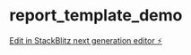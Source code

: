 # report_template_demo

[Edit in StackBlitz next generation editor ⚡️](https://stackblitz.com/~/github.com/dfrestrepo/report_template_demo)